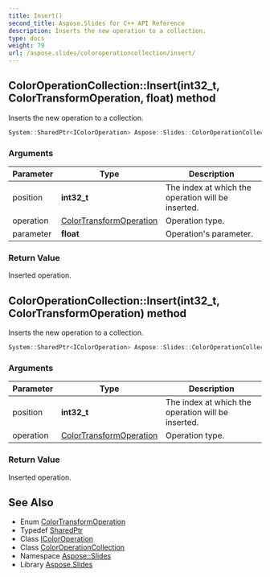 ```yaml
---
title: Insert()
second_title: Aspose.Slides for C++ API Reference
description: Inserts the new operation to a collection.
type: docs
weight: 79
url: /aspose.slides/coloroperationcollection/insert/
---
```

## ColorOperationCollection::Insert(int32_t, ColorTransformOperation, float) method


Inserts the new operation to a collection.

```cpp
System::SharedPtr<IColorOperation> Aspose::Slides::ColorOperationCollection::Insert(int32_t position, ColorTransformOperation operation, float parameter) override
```


### Arguments

| Parameter | Type | Description |
| --- | --- | --- |
| position | **int32_t** | The index at which the operation will be inserted. |
| operation | [ColorTransformOperation](../../colortransformoperation/) | Operation type. |
| parameter | **float** | Operation's parameter. |

### Return Value

Inserted operation.

## ColorOperationCollection::Insert(int32_t, ColorTransformOperation) method


Inserts the new operation to a collection.

```cpp
System::SharedPtr<IColorOperation> Aspose::Slides::ColorOperationCollection::Insert(int32_t position, ColorTransformOperation operation) override
```


### Arguments

| Parameter | Type | Description |
| --- | --- | --- |
| position | **int32_t** | The index at which the operation will be inserted. |
| operation | [ColorTransformOperation](../../colortransformoperation/) | Operation type. |

### Return Value

Inserted operation.

## See Also

* Enum [ColorTransformOperation](../../colortransformoperation/)
* Typedef [SharedPtr](../../../system/sharedptr/)
* Class [IColorOperation](../../icoloroperation/)
* Class [ColorOperationCollection](../)
* Namespace [Aspose::Slides](../../)
* Library [Aspose.Slides](../../../)